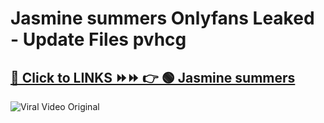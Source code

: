 
 # Jasmine summers Onlyfans Leaked - Update Files pvhcg

## <h2><a href="https://clipsfans.com/Jasmine_summers&ref=git">🔗 Click to LINKS ⏩⏩ 👉 🟢 Jasmine summers </a></h2>

<a href="https://clipsfans.com/Jasmine_summers&ref=git" rel="nofollow" data-target="animated-image.originalLink"><img src="https://i.ibb.co.com/xMMVF88/686577567.gif" alt="Viral Video Original" style="max-width: 100%; display: inline-block;" data-target="animated-image.originalImage"></a>

